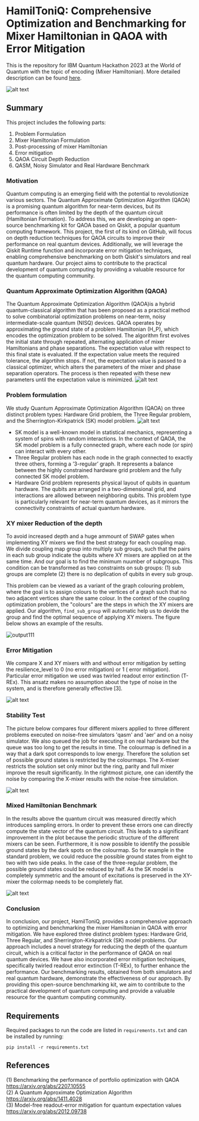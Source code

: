 # HamilToniQ: Comprehensive Optimization and Benchmarking for Mixer Hamiltonian in QAOA with Error Mitigation
This is the repository for IBM Quantum Hackathon 2023 at the World of Quantum with the topic of encoding (Mixer Hamiltonian). More detailed description can be found [here](HamilToniQ.pdf).

![alt text](https://github.com/Louisanity/HamilToniQ//blob/main/pictures/overview.png?raw=true)

## Summary

This project includes the following parts:

1. Problem Formulation
2. Mixer Hamiltonian Formulation
3. Post-processing of mixer Hamiltonian
4. Error mitigation
5. QAOA Circuit Depth Reduction
7. QASM, Noisy Simulator and Real Hardware Benchmark

### Motivation
Quantum computing is an emerging field with the potential to revolutionize various sectors. The Quantum Approximate Optimization Algorithm (QAOA) is a promising quantum algorithm for near-term devices, but its performance is often limited by the depth of the quantum circuit (Hamiltonian Formation). To address this, we are developing an open-source benchmarking kit for QAOA based on Qiskit, a popular quantum computing framework. This project, the first of its kind on GitHub, will focus on depth reduction techniques for QAOA circuits to improve their performance on real quantum devices. Additionally, we will leverage the Qiskit Runtime function and incorporate error mitigation techniques, enabling comprehensive benchmarking on both Qiskit's simulators and real quantum hardware. Our project aims to contribute to the practical development of quantum computing by providing a valuable resource for the quantum computing community.

### Quantum Approximate Optimization Algorithm (QAOA)
The Quantum Approximate Optimization Algorithm (QAOA)is a hybrid quantum-classical algorithm that has been proposed as a practical method to solve combinatorial optimization problems on near-term, noisy intermediate-scale quantum (NISQ) devices. QAOA operates by approximating the ground state of a problem Hamiltonian (H_P), which encodes the optimization problem to be solved. The algorithm first evolves the initial state through repeated, alternating application of mixer Hamiltonians and phase separations. The expectation value with respect to this final state is evaluated. If the expectation value meets the required tolerance, the algortihm stops. If not, the expectation value is passed to a classical optimizer, which alters the parameters of the mixer and phase separation operators. The process is then repeated with these new parameters until the expectation value is minimized.
![alt text](https://github.com/Louisanity/HamilToniQ//blob/main/pictures/QAOA_steps.png?raw=true)

### Problem formulation
We study Quantum Approximate Optimization Algorithm (QAOA) on three distinct
problem types: Hardware Grid problem, the Three Regular problem, and the Sherrington-Kirkpatrick (SK) model problem.
![alt text](https://github.com/Louisanity/HamilToniQ//blob/main/pictures/problem_set.png?raw=true)

- SK model is a well-known model in statistical mechanics, representing a system of spins with random interactions.
In the context of QAOA, the SK model problem is a fully connected graph, where each node (or spin) can interact with
every other.
- Three Regular problem has each node in the graph connected to exactly three others, forming a ’3-regular’ graph. It represents a balance between the highly constrained hardware grid problem and the fully connected SK model problem.
- Hardware Grid problem represents physical layout of qubits in quantum hardware. The qubits are arranged in a
two-dimensional grid, and interactions are allowed between neighboring qubits. This problem type is particularly
relevant for near-term quantum devices, as it mirrors the connectivity constraints of actual quantum hardware.

### XY mixer Reduction of the depth

To avoid increased depth and a huge ammount of SWAP gates when implementing XY mixers we find the best strategy for each coupling map. We divide coupling map group into multiply sub groups, such that the pairs in each sub group indicate the qubits where XY mixers are applied on at the same time. And our goal is to find the minimum nuumber of subgroups. This condition can be transformed as two constraints on sub groups: (1) sub groups are complete (2) there is no deplication of qubits in every sub group.

This problem can be viewed as a variant of the graph colouring problem, where the goal is to assign colours to the vertices of a graph such that no two adjacent vertices share the same colour. In the context of the coupling optimization problem, the "colours" are the steps in which the XY mixers are applied. Our algorithm, `find_sub_group` will automatic help us to devide the group and find the optimal sequence of applying XY mixers. The figure below shows an example of the results.

![output111](./pictures/output111.jpg)

### Error Mitigation 

We compare X and XY mixers with and without error mitigation by setting the resilience_level to 0 (no error mitigation) or 1 ( error mitigation). Particular error mitigation we used was twirled readout error extinction (T-REx). This ansatz makes no assumption about the type of noise in the system, and is therefore generally effective [3].

![alt text](https://github.com/Louisanity/HamilToniQ//blob/main/pictures/felixmax1.png?raw=true)

### Stability Test

The picture below compares four different mixers applied to three different problems executed on noise-free simulators 'qasm' and 'aer' and on a noisy simulator. We also queued the job for executing it on real hardware but the queue was too long to get the results in time. The colourmap is defined in a way that a dark spot corresponds to low energy. Therefore the solution set of possible ground states is restricted by the colourmaps. The X-mixer restricts the solution set only minor but the ring, parity and full mixer improve the result significantly.
In the rightmost picture, one can identify the noise by comparing the X-mixer results with the noise-free simulation.


![alt text](https://github.com/Louisanity/HamilToniQ//blob/main/pictures/stablility.png?raw=true)

### Mixed Hamiltonian Benchmark

In the results above the quantum circuit was measured directly which introduces sampling errors. In order to prevent these errors one can directly compute the state vector of the quantum circuit. This leads to a significant improvement in the plot because the periodic structure of the different mixers can be seen. Furthermore, it is now possible to identify the possible ground states by the dark spots on the colourmap. So for example in the standard problem, we could reduce the possible ground states from eight to two with two side peaks. In the case of the three-regular problem, the possible ground states could be reduced by half. As the SK model is completely symmetric and the amount of excitations is preserved in the XY-mixer the colormap needs to be completely flat. 


![alt text](https://github.com/Louisanity/HamilToniQ//blob/main/pictures/result.png?raw=true)

### Conclusion
In conclusion, our project, HamilToniQ, provides a comprehensive approach to optimizing and benchmarking the mixer Hamiltonian in QAOA with error mitigation. We have explored three distinct problem types: Hardware Grid, Three Regular, and Sherrington-Kirkpatrick (SK) model problems. Our approach includes a novel strategy for reducing the depth of the quantum circuit, which is a critical factor in the performance of QAOA on real quantum devices. We have also incorporated error mitigation techniques, specifically twirled readout error extinction (T-REx), to further enhance the performance. Our benchmarking results, obtained from both simulators and real quantum hardware, demonstrate the effectiveness of our approach. By providing this open-source benchmarking kit, we aim to contribute to the practical development of quantum computing and provide a valuable resource for the quantum computing community.


## Requirements
Required packages to run the code are listed in `requirements.txt` and can be installed by running:
```
pip install -r requirements.txt
```





## References
(1) Benchmarking the performance of portfolio optimization with QAOA https://arxiv.org/abs/2207.10555 <br>
(2) A Quantum Approximate Optimization Algorithm https://arxiv.org/abs/1411.4028 <br>
(3) Model-free readout-error mitigation for quantum expectation values https://arxiv.org/abs/2012.09738
